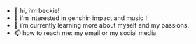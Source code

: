 - 👋 hi, i’m beckie!
- 👀 i'm interested in genshin impact and music !
- 🌱 i’m currently learning more about myself and my passions.
- 📫 how to reach me: my email or my social media

<!---
blandishtomatos/blandishtomatos is a ✨ special ✨ repository because its `README.md` (this file) appears on your GitHub profile.
You can click the Preview link to take a look at your changes.
--->
